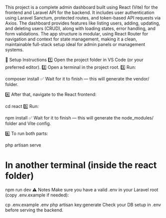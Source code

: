This project is a complete admin dashboard built using React (Vite) for the frontend and Laravel API for the backend. It includes user authentication using Laravel Sanctum, protected routes, and token-based API requests via Axios. The dashboard provides features like listing users, adding, updating, and deleting users (CRUD), along with loading states, error handling, and form validations. The app structure is modular, using React Router for navigation and context for state management, making it a clean, maintainable full-stack setup ideal for admin panels or management systems.

🚀 Setup Instructions
1️⃣ Open the project folder in VS Code (or your preferred editor).
2️⃣ Open a terminal in the project root.
3️⃣ Run:

composer install
✅ Wait for it to finish — this will generate the vendor/ folder.

4️⃣ After that, navigate to the React frontend:

cd react
5️⃣ Run:

npm install
✅ Wait for it to finish — this will generate the node_modules/ folder and Vite config.

6️⃣ To run both parts:

php artisan serve

# In another terminal (inside the react folder)
npm run dev
⚠ Notes
Make sure you have a valid .env in your Laravel root (copy .env.example if needed):

cp .env.example .env
php artisan key:generate
Check your DB setup in .env before serving the backend.

